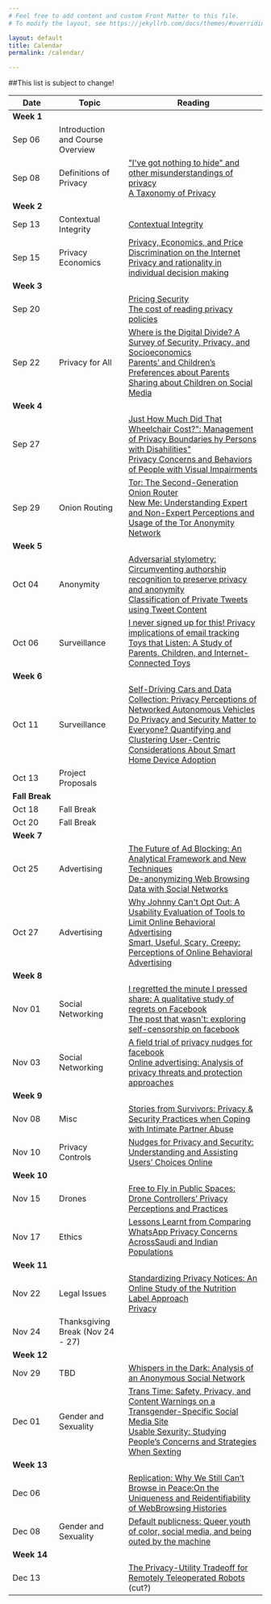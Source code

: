 ```yaml
---
# Feel free to add content and custom Front Matter to this file.
# To modify the layout, see https://jekyllrb.com/docs/themes/#overriding-theme-defaults

layout: default
title: Calendar
permalink: /calendar/

---
```


##This list is subject to change!


Date | Topic | Reading
| --- | --- | --- |
**Week 1** ||
Sep 06 | Introduction and Course Overview |
Sep 08 | Definitions of Privacy | <a href="http://scholarship.law.gwu.edu/cgi/viewcontent.cgi?article=1159&context=faculty_publications">"I've got nothing to hide" and other misunderstandings of privacy<br/><a href="https://papers.ssrn.com/sol3/papers.cfm?abstract_id=667622">A Taxonomy of Privacy</a>
**Week 2** ||
Sep 13 | Contextual Integrity | <a href="https://heinonline.org/hol-cgi-bin/get_pdf.cgi?handle=hein.journals/washlr79&section=16">Contextual Integrity</a>
Sep 15 | Privacy Economics | <a href="http://dl.acm.org/citation.cfm?id=948051">Privacy, Economics, and Price Discrimination on the Internet</a><br><b></b><a href="https://www.heinz.cmu.edu/~acquisti/papers/acquisti.pdf">Privacy and rationality in individual decision making</a><b></b>
**Week 3** | |
Sep 20 || <a href="https://blackboard.oberlin.edu/webapps/blackboard/execute/content/file?cmd=view&content_id=_1032193_1&course_id=_97721_1&launch_in_new=true">Pricing Security</a><br><b></b><a href="http://heinonline.org/HOL/Page?handle=hein.journals/isjlpsoc4&div=27&g_sent=1&casa_token=&collection=journals">The cost of reading privacy policies<a><br><b></b>
Sep 22 |Privacy for All|<a href="https://dl.acm.org/citation.cfm?id=3025673">Where is the Digital Divide? A Survey of Security, Privacy, and Socioeconomics</a><br><b></b><a href="https://dl.acm.org/citation.cfm?id=3025587">Parents’ and Children’s Preferences about Parents Sharing about Children on Social Media</a><br><b></b>
**Week 4** ||
Sep 27 || <a href="https://blackboard.oberlin.edu/webapps/blackboard/execute/content/file?cmd=view&content_id=_1032486_1&course_id=_97721_1&launch_in_new=true">Just How Much Did That Wheelchair Cost?": Management of Privacy Boundaries hy Persons with Disahilities"</a><br><b></b><a href="http://occs.cs.oberlin.edu/~rhoyle/papers/vip-privacy-chi15.pdf">Privacy Concerns and Behaviors of People with Visual Impairments</a><b></b>
Sep 29 |Onion Routing|<a href="http://www.usenix.org/events/sec04/tech/full_papers/dingledine/dingledine.pdf">Tor: The Second-Generation Onion Router </a><br><b></b><a href="https://www.usenix.org/system/files/conference/soups2017/soups2017-gallagher.pdf">New Me: Understanding Expert and Non-Expert Perceptions and Usage of the Tor Anonymity Network</a><br><b></b>
**Week&nbsp;5** ||
Oct 04 |Anonymity|<a href="https://dl.acm.org/citation.cfm?id=2382450">Adversarial stylometry: Circumventing authorship recognition to preserve privacy and anonymity</a><br><b></b><a href="https://blackboard.oberlin.edu/webapps/blackboard/execute/content/file?cmd=view&content_id=_1032240_1&course_id=_97721_1&launch_in_new=true">Classification of Private Tweets using Tweet Content</a><br><b></b>
Oct 06 |Surveillance| <a href="https://content.sciendo.com/configurable/contentpage/journals$002fpopets$002f2018$002f1$002farticle-p109.xml">I never signed up for this! Privacy implications of email tracking</a><br><b></b><a href="https://dl.acm.org/citation.cfm?id=3025735">Toys that Listen: A Study of Parents, Children, and Internet-Connected Toys</a><br><b></b>
**Week 6** ||
Oct 11 |Surveillance|<a href="https://www.usenix.org/system/files/conference/soups2017/soups2017-bloom.pdf">Self-Driving Cars and Data Collection: Privacy Perceptions of Networked Autonomous Vehicles</a><br /> <a href="https://www.usenix.org/conference/soups2020/presentation/barbosa">Do Privacy and Security Matter to Everyone? Quantifying and Clustering User-Centric Considerations About Smart Home Device Adoption</a>
Oct 13 | Project Proposals |
**Fall&nbsp;Break** ||
Oct 18 | Fall Break ||
Oct 20 | Fall Break ||
**Week 7** ||
Oct 25 |Advertising| <a href="https://arxiv.org/abs/1705.08568">The Future of Ad Blocking: An Analytical Framework and New Techniques</a><br><a href="https://dl.acm.org/citation.cfm?id=3052714">De-anonymizing Web Browsing Data with Social Networks</a>
Oct 27 |Advertising| <a href="https://dl.acm.org/citation.cfm?id=2207759">Why Johnny Can't Opt Out: A Usability Evaluation of Tools to Limit Online Behavioral Advertising</a><br><a href="https://dl.acm.org/citation.cfm?id=2335362">Smart, Useful, Scary, Creepy: Perceptions of Online Behavioral Advertising</a>
**Week 8** ||
Nov 01 |Social Networking|<a href="http://dl.acm.org/citation.cfm?id=2078841">I regretted the minute I pressed share: A qualitative study of regrets on Facebook</a><br /><a href="http://doi.acm.org/10.1145/2441776.2441865">The post that wasn't: exploring self-censorship on facebook</a>
Nov 03 |Social Networking |<a href="http://doi.acm.org/10.1145/2556288.2557413">A field trial of privacy nudges for facebook</a><br><a href="https://www.sciencedirect.com/science/article/pii/S0140366416307083">Online advertising: Analysis of privacy threats and protection approaches</a>
**Week&nbsp;9** ||
Nov 08 |Misc|<a href="https://dl.acm.org/citation.cfm?id=3025875">Stories from Survivors: Privacy & Security Practices when Coping with Intimate Partner Abuse</a><br>
Nov 10 |Privacy Controls|<a href="https://dl.acm.org/citation.cfm?id=3054926">Nudges for Privacy and Security: Understanding and Assisting Users’ Choices Online</a><br>
**Week 10** ||
Nov 15 |Drones|<a href="https://dl.acm.org/citation.cfm?id=3026049">Free to Fly in Public Spaces: Drone Controllers’ Privacy Perceptions and Practices</a><br>
Nov 17 |Ethics|<a href="https://www.usenix.org/conference/soups2020/presentation/dev">Lessons Learnt from Comparing WhatsApp Privacy Concerns AcrossSaudi and Indian Populations</a>
**Week 11** ||
Nov 22 |Legal Issues| <a href="https://dl.acm.org/citation.cfm?id=1753561">Standardizing Privacy Notices: An Online Study of the Nutrition Label Approach</a><br><b></b><a href="https://blackboard.oberlin.edu/bbcswebdav/pid-696056-dt-content-rid-2721029_1/xid-2721029_1">Privacy</a><br><b></b>
Nov 24 | Thanksgiving Break (Nov 24 - 27) |
**Week 12** ||
Nov 29 |TBD|<a href="http://www.cs.ucsb.edu/~ravenben/publications/pdf/whisper-imc14.pdf">Whispers in the Dark: Analysis of an Anonymous Social Network</a>
Dec 01 |Gender and Sexuality|<a href="https://dl.acm.org/doi/abs/10.1145/3415195">Trans Time: Safety, Privacy, and Content Warnings on a Transgender-Specific Social Media Site</a><br><a href="https://www.usenix.org/conference/soups2020/presentation/geeng">Usable Sexurity: Studying People’s Concerns and Strategies When Sexting</a>
**Week&nbsp;13** ||
Dec 06 ||<a href="https://www.usenix.org/system/files/soups2020-bird.pdf">Replication: Why We Still Can’t Browse in Peace:On the Uniqueness and Reidentifiability of WebBrowsing Histories</a>
Dec 08 |Gender and Sexuality|<a href="https://journals.sagepub.com/doi/abs/10.1177/1461444817744784">Default publicness: Queer youth of color, social media, and being outed by the machine</a>|
**Week 14** ||
Dec 13 ||<a href="https://dl.acm.org/citation.cfm?id=2696484">The Privacy-Utility Tradeoff for Remotely Teleoperated Robots</a> (cut?)
